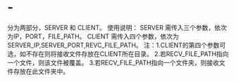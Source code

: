 # -
分为两部分，SERVER 和 CLIENT。
使用说明：
  SERVER 需传入三个参数，依次为IP，PORT，FILE_PATH。
  CLIENT 需传入四个参数，依次为SERVER_IP,SERVER_PORT,REVC_FILE_PATH。
注：1.CLIENT的第四个参数可选，如不存在则将接收文件存放在CLIENT所在目录。
    2.若RECV_FILE_PATH指向一个文件，则该文件被覆盖。
    3.若RECV_FILE_PATH指向一个文件夹，则接收文件存放在此文件夹中。
    
